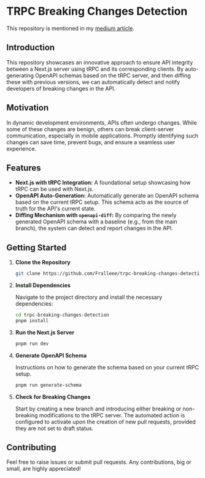# TRPC Breaking Changes Detection

This repository is mentioned in my [medium article](https://medium.com/stackademic/harnessing-openapi-to-track-and-domesticate-wild-trpc-changes-050b24b33a76).

## Introduction

This repository showcases an innovative approach to ensure API integrity between a Next.js server using tRPC and its corresponding clients. By auto-generating OpenAPI schemas based on the tRPC server, and then diffing these with previous versions, we can automatically detect and notify developers of breaking changes in the API.

## Motivation

In dynamic development environments, APIs often undergo changes. While some of these changes are benign, others can break client-server communication, especially in mobile applications. Promptly identifying such changes can save time, prevent bugs, and ensure a seamless user experience.

## Features

- **Next.js with tRPC Integration:** A foundational setup showcasing how tRPC can be used with Next.js.
- **OpenAPI Auto-Generation:** Automatically generate an OpenAPI schema based on the current tRPC setup. This schema acts as the source of truth for the API's current state.
- **Diffing Mechanism with `openapi-diff`:** By comparing the newly generated OpenAPI schema with a baseline (e.g., from the main branch), the system can detect and report changes in the API.

## Getting Started

1. **Clone the Repository**

   ```bash
   git clone https://github.com/Fralleee/trpc-breaking-changes-detection.git
   ```

2. **Install Dependencies**

   Navigate to the project directory and install the necessary dependencies:

   ```bash
   cd trpc-breaking-changes-detection
   pnpm install
   ```

3. **Run the Next.js Server**

   ```bash
   pnpm run dev
   ```

4. **Generate OpenAPI Schema**

   Instructions on how to generate the schema based on your current tRPC setup.

   ```bash
   pnpm run generate-schema
   ```

5. **Check for Breaking Changes**

   Start by creating a new branch and introducing either breaking or non-breaking modifications to the tRPC server. The automated action is configured to activate upon the creation of new pull requests, provided they are not set to draft status.

## Contributing

Feel free to raise issues or submit pull requests. Any contributions, big or small, are highly appreciated!
